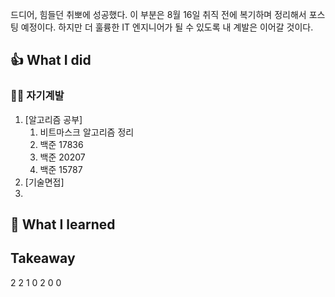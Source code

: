 드디어, 힘들던 취뽀에 성공했다.
이 부분은 8월 16일 취직 전에 복기하며 정리해서 포스팅 예정이다.
하지만 더 훌륭한 IT 엔지니어가 될 수 있도록 내 계발은 이어갈 것이다.

## 👍 What I did
### 👩‍💻 자기계발
1. [알고리즘 공부] 
	1. 비트마스크 알고리즘 정리
	2. 백준 17836
	3. 백준 20207
	4. 백준 15787
2. [기술면접] 
3. 
## 👊 What I learned

## Takeaway

2 2 1
0 2
0 0
<!--stackedit_data:
eyJoaXN0b3J5IjpbMTEzMzk4OTg0NywtMTMyMzY5NTgyOCwtMT
UyMTU0MjY2M119
-->